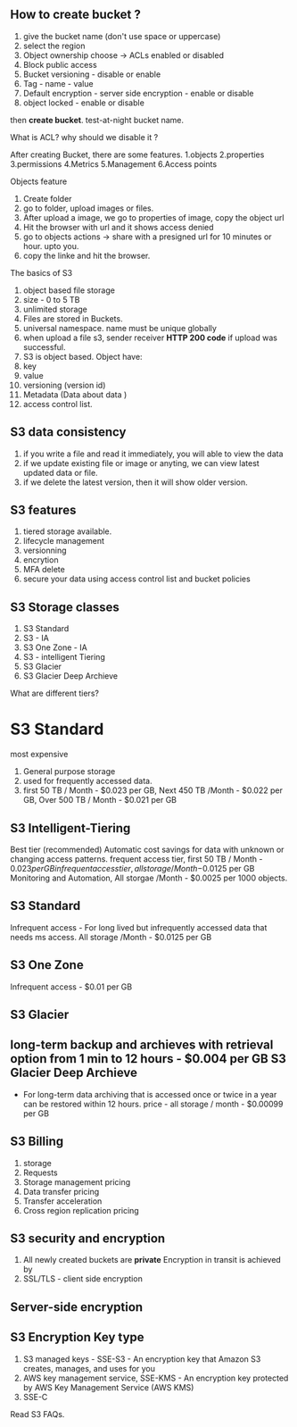 ## How to create bucket ?

1. give the bucket name (don't use space or uppercase)
2. select the region
3. Object ownership choose -> ACLs enabled or disabled
4. Block public access
5. Bucket versioning - disable or enable 
6. Tag - name - value 
7. Default encryption - server side encryption - enable or disable 
8. object locked - enable or disable 

then **create bucket**.
test-at-night bucket name.


What is ACL? why should we disable it ? 

After creating Bucket, there are some features. 
1.objects
2.properties
3.permissions
4.Metrics
5.Management
6.Access points 

Objects feature

1. Create folder 
2. go to folder, upload images or files.
3. After upload a image, we go to properties of image, copy the object url 
4. Hit the browser with url and it shows access denied
5. go to objects actions -> share with a presigned url for 10 minutes or hour. upto you.
6. copy the linke and hit the browser. 


The basics of S3
1. object based file storage 
2. size - 0 to 5 TB
3. unlimited storage
4. Files are stored in Buckets.
5. universal namespace. name must be unique globally
6. when upload a file s3, sender receiver **HTTP 200 code** if upload was successful.
7. S3 is object based. 
Object have:
1. key
2. value
3. versioning (version id)
4. Metadata (Data about data )
5. access control list.

S3 data consistency
-----------------------
1. if you write a file and read it immediately, you will able to view the data
2. if we update existing file or image or anyting, we can view latest updated data or file. 
3. if we delete the latest version, then it will show older version.


S3 features
------------
1. tiered storage available.
2. lifecycle management 
3. versionning
4. encrytion
5. MFA delete
6. secure your data using access control list and bucket policies 

S3 Storage classes
-----------------
1. S3 Standard
2. S3 - IA
3. S3 One Zone - IA
4. S3 - intelligent Tiering
5. S3 Glacier
6. S3 Glacier Deep Archieve

What are different tiers?

S3 Standard 
==============
most expensive
1. General purpose storage
2. used for frequently accessed data.
3. first 50 TB / Month - $0.023 per GB, Next 450 TB /Month - $0.022 per GB, Over 500 TB / Month - $0.021 per GB

S3 Intelligent-Tiering 
--------------------------
Best tier (recommended)
Automatic cost savings for data with unknown or changing access patterns.
frequent access tier, first 50 TB / Month - $0.023 per GB
infrequent access tier, all storage /Month -$0.0125 per GB
Monitoring and Automation, All storgae /Month - $0.0025 per 1000 objects.

S3 Standard 
--------------
Infrequent access - For long lived but infrequently accessed data that needs ms access.
All storage /Month - $0.0125 per GB

S3 One Zone
-------------------
Infrequent access - $0.01 per GB

S3 Glacier
-------------
long-term backup and archieves with retrieval option from 1 min to 12 hours - $0.004 per GB
S3 Glacier Deep Archieve 
------------------------
- For long-term data archiving that is accessed once or twice in a year can be restored within 12 hours.
price - all storage / month - $0.00099 per GB

S3 Billing 
---------------
1. storage
2. Requests
3. Storage management pricing 
4. Data transfer pricing 
5. Transfer acceleration
6. Cross region replication pricing 

S3 security and encryption
--------------------------------
1. All newly created buckets are **private**
Encryption in transit is achieved by
1. SSL/TLS - client side encryption

Server-side encryption
------------------------
S3 Encryption Key type
--------------------------------
1. S3 managed keys - SSE-S3 - An encryption key that Amazon S3 creates, manages, and uses for you
2. AWS key management service, SSE-KMS - An encryption key protected by AWS Key Management Service (AWS KMS)
3. SSE-C



Read S3 FAQs.
